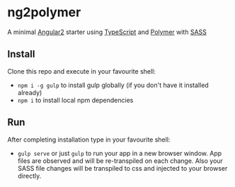 # ng2polymer

A minimal [Angular2](https://angular.io/) starter using [TypeScript](http://www.typescriptlang.org/) and [Polymer](https://www.polymer-project.org/1.0) with [SASS](http://sass-lang.com)

## Install

Clone this repo and execute in your favourite shell:

* `npm i -g gulp` to install gulp globally (if you don't have it installed already)
* `npm i` to install local npm dependencies

## Run

After completing installation type in your favourite shell:

* `gulp serve` or just `gulp` to run your app in a new browser window. 
App files are observed and will be re-transpiled on each change. 
Also your SASS file changes will be transpiled to css and injected to your browser directly.
